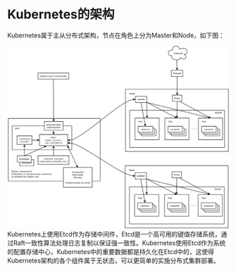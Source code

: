 # Kubernetes的架构

Kubernetes属于主从分布式架构，节点在角色上分为Master和Node，如下图：

![](/assets/architecture.png)Kubernetes上使用Etcd作为存储中间件，Etcd是一个高可用的键值存储系统，通过Raft一致性算法处理日志复制以保证强一致性。Kubernetes使用Etcd作为系统的配置存储中心，Kubernetes中的重要数据都是持久化在Etcd中的，这使得Kubernetes架构的各个组件属于无状态，可以更简单的实施分布式集群部署。

